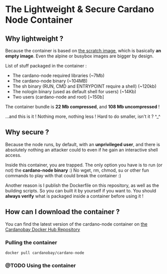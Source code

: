 # The Lightweight & Secure Cardano Node Container

## Why lightweight ?

Because the container is based on [the scratch image](https://hub.docker.com/_/scratch "The Scratch Image"), which is basically **an empty image**. Even the alpine or busybox images are bigger by design.

List of stuff packaged in the container :

* The cardano-node required libraries (~7Mb)
* The cardano-node binary (~104MB)
* The sh binary (RUN, CMD and ENTRYPOINT require a shell) (~120kb)
* The nologin binary (used as default shell for users) (~14Kb)
* Two users (cardano-node and root) [~150b]

The container bundle is **22 Mb compressed**, and **108 Mb uncompressed** !

...and this is it ! Nothing more, nothing less ! Hard to do smaller, isn't it ? ^_^

## Why secure ?

Because the node runs, by default, with an **unprivileged user**, and there is absolutely nothing an attacker could to even if he gain an interactive shell access.

Inside this container, you are trapped. The only option you have is to run (or not) the **cardano-node binary** :) No wget, rm, chmod, su or other fun commands to play with that could break the container :)

Another reason is I publish the Dockerfile on this repository, as well as the building scripts. So you can built it by yourself if you want to. You should **always verify** what is packaged inside a container before using it !

## How can I download the container ?
You can find the latest version of the cardano-node container on [the Cardanobay Docker Hub Repository](https://hub.docker.com/repository/docker/cardanobay/cardano-node "the Cardanobay Docker Hub Repository")

### Pulling the container
```
docker pull cardanobay/cardano-node
```

### @TODO Using the container

